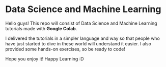 # Data Science and Machine Learning #

Hello guys! This repo will consist of Data Science and Machine Learning tutorials made with **Google Colab**. 

I delivered the tutorials in a simpler language and way so that people who have just started to dive in these world will understand it easier.
I also provided some hands-on exercises, so be ready to code!

Hope you enjoy it! Happy Learning :D
